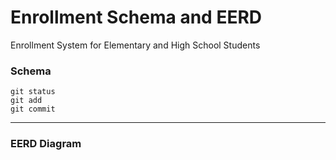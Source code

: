 # Enrollment Schema and EERD

Enrollment System for Elementary and High School Students

### Schema

```
git status
git add
git commit
```

***************
### EERD Diagram
